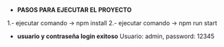 *  **PASOS PARA EJECUTAR EL PROYECTO**

1.- ejecutar comando -> npm install
2.- ejecutar comando -> npm run start

*  **usuario y contraseña login exitoso**
Usuario: admin, password: 12345
